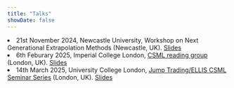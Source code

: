 ```yaml
---
title: "Talks"
showDate: false
---
```

<li>21st November 2024, Newcastle University, Workshop on Next Generational Extrapolation Methods (Newcastle, UK). <a href="../papers/CBQ_slides.pdf">Slides</a>
</li>

<li>6th Feburary 2025, Imperial College London, <a href="https://imperialcollegelondon.github.io/csml-reading-group/">CSML reading group</a> (London, UK). <a href="../papers/nkq_slides.pdf">Slides</a>
</li>

<li>14th March 2025, University College London, <a href="https://ucl-ellis.github.io/jt_csml_seminar_home/">Jump Trading/ELLIS CSML Seminar Series</a> (London, UK). <a href="../papers/nkq_slides.pdf">Slides</a>
</li>